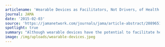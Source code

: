 ```yaml
---
articlename: 'Wearable Devices as Facilitators, Not Drivers, of Health Behavior Change'
journal: JAMA
date: '2015-02-03'
source: 'https://jamanetwork.com/journals/jama/article-abstract/2089651'
spotlight: true
summary: "Although wearable devices have the potential to facilitate health behavior\r change, this change might not be driven by these devices\r alone. Instead, the successful use and potential health benefits related\r to these devices depend more on the design of the engagement\r strategies than on the features of their technology."
image: /img/uploads/wearable-devices.jpeg
---
```


